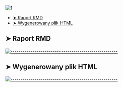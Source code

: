 ![1](https://user-images.githubusercontent.com/9076417/72381127-1d165600-3717-11ea-983f-91fa400106db.png)
* [➤ Raport RMD](#-raport)
* [➤ Wygenerowany plik HTML](#-html)

## ➤ Raport RMD
[![-----------------------------------------------------](https://user-images.githubusercontent.com/9076417/72381127-1d165600-3717-11ea-983f-91fa400106db.png)](#raport)



## ➤ Wygenerowany plik HTML
[![-----------------------------------------------------](https://user-images.githubusercontent.com/9076417/72381127-1d165600-3717-11ea-983f-91fa400106db.png)](#html)
